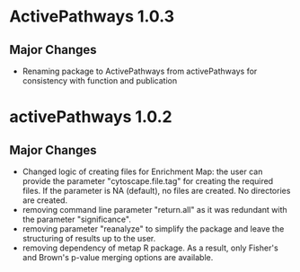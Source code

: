 # ActivePathways 1.0.3

## Major Changes

* Renaming package to ActivePathways from activePathways for consistency with function and publication


# activePathways 1.0.2

## Major Changes

* Changed logic of creating files for Enrichment Map: the user can provide 
the parameter "cytoscape.file.tag" for creating the required files. If the 
parameter is NA (default), no files are created. No directories are created. 
* removing command line parameter "return.all" as it was redundant with the 
parameter "significance".
* removing parameter "reanalyze" to simplify the package and leave the structuring 
of results up to the user.
* removing dependency of metap R package. As a result, only Fisher's and Brown's p-value 
merging options are available.